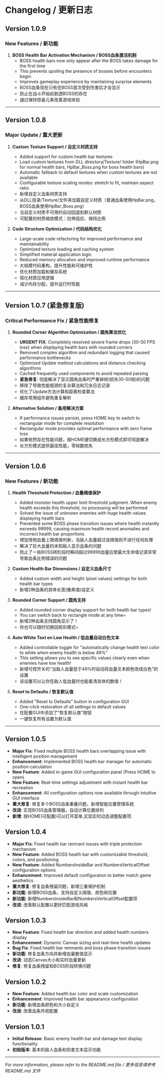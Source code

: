 # Changelog / 更新日志

## Version 1.0.9

### New Features / 新功能

1. **BOSS Health Bar Activation Mechanism / BOSS血条激活机制**
   - BOSS health bars now only appear after the BOSS takes damage for the first time
   - This prevents spoiling the presence of bosses before encounters begin
   - Improves gameplay experience by maintaining surprise elements
   - BOSS血条现在只有在BOSS首次受到伤害后才会显示
   - 防止在战斗开始前剧透BOSS的存在
   - 通过保持惊喜元素改善游戏体验

---

## Version 1.0.8

### Major Update / 重大更新

1. **Custom Texture Support / 自定义材质支持**
   - Added support for custom health bar textures
   - Load custom textures from DLL directory/Texture/ folder (HpBar.png for normal health bars, HpBar_Boss.png for boss health bars)
   - Automatic fallback to default textures when custom textures are not available
   - Configurable texture scaling modes: stretch to fit, maintain aspect ratio
   - 新增自定义血条材质支持
   - 从DLL目录/Texture/文件夹加载自定义材质（普通血条使用HpBar.png，BOSS血条使用HpBar_Boss.png）
   - 当自定义材质不可用时自动回退到默认材质
   - 可配置的材质缩放模式：拉伸适应、保持比例

2. **Code Structure Optimization / 代码结构优化**
   - Large-scale code refactoring for improved performance and maintainability
   - Optimized texture loading and caching system
   - Simplified material application logic
   - Reduced memory allocation and improved runtime performance
   - 大规模代码重构，提升性能和可维护性
   - 优化材质加载和缓存系统
   - 简化材质应用逻辑
   - 减少内存分配，提升运行时性能


---

## Version 1.0.7 (紧急修复版)

### Critical Performance Fix / 紧急性能修复

1. **Rounded Corner Algorithm Optimization / 圆角算法优化**
   - **URGENT FIX**: Completely resolved severe frame drops (30-50 FPS loss) when displaying health bars with rounded corners
   - Removed complex algorithm and redundant logging that caused performance bottlenecks
   - Optimized Update method calculations and distance checking algorithms
   - Cached frequently used components to avoid repeated parsing
   - **紧急修复**: 彻底解决了显示圆角血条时严重掉帧(损失30-50帧)的问题
   - 移除了导致性能瓶颈的复杂算法和冗余日志记录
   - 优化了Update方法计算和距离检查算法
   - 缓存常用组件避免重复解析

2. **Alternative Solution / 备用解决方案**
   - If performance issues persist, press HOME key to switch to rectangular mode for complete resolution
   - Rectangular mode provides optimal performance with zero frame loss
   - 如果依然存在性能问题，按HOME键切换成长方形模式即可彻底解决
   - 长方形模式提供最佳性能，零帧数损失

---

## Version 1.0.6

### New Features / 新功能

1. **Health Threshold Protection / 血量阈值保护**
   - Added monster health upper limit threshold judgment. When enemy health exceeds this threshold, no processing will be performed
   - Solved the issue of unknown enemies with huge health values displaying health bars
   - Prevented some BOSS phase transition issues where health instantly exceeds 99999, causing maximum health record anomalies and incorrect health bar proportions
   - 增加怪物血量上限阈值判断，当敌人血量超过该阈值则不进行任何处理
   - 解决了巨大血量的未知敌人显示血条的问题
   - 防止了一些BOSS转阶段时瞬间超过99999血量后使最大生命值记录异常导致血条比例错误的问题

2. **Custom Health Bar Dimensions / 自定义血条尺寸**
   - Added custom width and height (pixel values) settings for both health bar types
   - 新增2种血条的具体长宽(像素值)自定义

3. **Rounded Corner Support / 圆角支持**
   - Added rounded corner display support for both health bar types!
   - You can switch back to rectangle mode at any time~
   - 新增2种血条支持圆角显示了！
   - 你也可以随时切换回矩形模式~

4. **Auto White Text on Low Health / 低血量自动白色文本**
   - Added controllable toggle for "automatically change health text color to white when enemy health is below 49%"
   - This setting allows you to see specific values clearly even when enemies have low health!
   - 新增可控开关的"当敌人血量低于49%时自动将血量文本颜色改成白色"的设置
   - 该设置可以让你在敌人低血量时也能看清具体的数值！

5. **Reset to Defaults / 恢复默认值**
   - Added "Reset to Defaults" button in configuration GUI
   - One-click restoration of all settings to default values
   - 在配置GUI中添加了"恢复默认值"按钮
   - 一键恢复所有设置为默认值



---

## Version 1.0.5
- **Major Fix**: Fixed multiple BOSS health bars overlapping issue with intelligent position management
- **Enhancement**: Implemented BOSS health bar manager for automatic position calculation
- **New Feature**: Added in-game GUI configuration panel (Press HOME to open)
- **New Feature**: Real-time settings adjustment with instant health bar recreation
- **Enhancement**: All configuration options now available through intuitive GUI interface
- **重大修复**: 修复多个BOSS血条重叠问题，新增智能位置管理系统
- **改进**: 实现BOSS血条管理器，自动计算位置排列
- **新增**: 按HOME(可配置)可以打开菜单,实现实时动态调整配置项.

## Version 1.0.4
- **Major Fix**: Fixed health bar remnant issues with triple protection mechanism
- **New Feature**: Added BOSS health bar with customizable threshold, colors, and positioning
- **New Feature**: Added NumbersInsideBar and NumbersVerticalOffset configuration options
- **Enhancement**: Improved default configuration to better match game aesthetics
- **重大修复**: 修复血条残留问题，新增三重保护机制
- **新功能**: 新增BOSS血条，支持自定义阈值、颜色和位置
- **新功能**: 新增NumbersInsideBar和NumbersVerticalOffset配置项
- **改进**: 改善默认配置以更好匹配游戏风格

## Version 1.0.3
- **New Feature**: Fixed health bar direction and added health numbers display
- **Enhancement**: Dynamic Canvas sizing and real-time health updates
- **Bug Fix**: Fixed health bar remnants and boss phase transition issues
- **新功能**: 修复血条方向并新增血量数值显示
- **改进**: 动态Canvas大小和实时血量更新
- **修复**: 修复血条残留和BOSS阶段转换问题

## Version 1.0.2
- **New Feature**: Added health bar color and scale customization
- **Enhancement**: Improved health bar appearance configuration
- **新功能**: 新增血条颜色和大小自定义
- **改进**: 改善血条外观配置

## Version 1.0.1
- **Initial Release**: Basic enemy health bar and damage text display functionality
- **初始版本**: 基本的敌人血条和伤害文本显示功能

---

*For more information, please refer to the README.md file / 更多信息请参考 README.md 文件*
